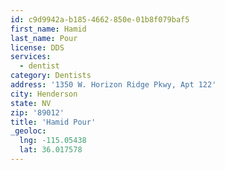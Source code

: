 ```yaml
---
id: c9d9942a-b185-4662-850e-01b8f079baf5
first_name: Hamid
last_name: Pour
license: DDS
services:
  - dentist
category: Dentists
address: '1350 W. Horizon Ridge Pkwy, Apt 122'
city: Henderson
state: NV
zip: '89012'
title: 'Hamid Pour'
_geoloc:
  lng: -115.05438
  lat: 36.017578
---
```

